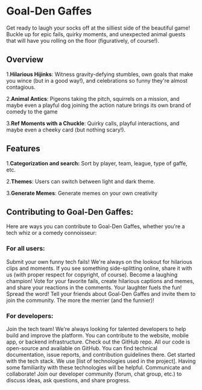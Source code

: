 # Goal-Den Gaffes

Get ready to laugh your socks off at the silliest side of the beautiful game! Buckle up for epic fails, quirky moments, and unexpected animal guests that will have you rolling on the floor (figuratively, of course!).

## Overview
1.**Hilarious Hijinks**: Witness gravity-defying stumbles, own goals that make you wince (but in a good way!), and celebrations so funny they're almost contagious.

2.**Animal Antics**: Pigeons taking the pitch, squirrels on a mission, and maybe even a playful dog joining the action nature brings its own brand of comedy to the game

3.**Ref Moments with a Chuckle**: Quirky calls, playful interactions, and maybe even a cheeky card (but nothing scary!).

## Features
1.**Categorization and search:** Sort by player, team, league, type of gaffe, etc.

2.**Themes**: Users can switch between light and dark theme.

3.**Generate Memes**: Generate memes on your  own creativity

## Contributing to Goal-Den Gaffes: 
Here are ways you can contribute to Goal-Den Gaffes, whether you're a tech whiz or a comedy connoisseur:

### For all users:

Submit your own funny tech fails! We're always on the lookout for hilarious clips and moments. If you see something side-splitting online, share it with us (with proper respect for copyright, of course).
Become a laughing champion! Vote for your favorite fails, create hilarious captions and memes, and share your reactions in the comments. Your laughter fuels the fun!
Spread the word! Tell your friends about Goal-Den Gaffes and invite them to join the community. The more the merrier (and the funnier)!

### For developers:

Join the tech team! We're always looking for talented developers to help build and improve the platform. You can contribute to the website, mobile app, or backend infrastructure.
Check out the GitHub repo. All our code is open-source and available on GitHub. You can find technical documentation, issue reports, and contribution guidelines there.
Get started with the tech stack. We use [list of technologies used in the project]. Having some familiarity with these technologies will be helpful.
Communicate and collaborate! Join our developer community (forum, chat group, etc.) to discuss ideas, ask questions, and share progress.